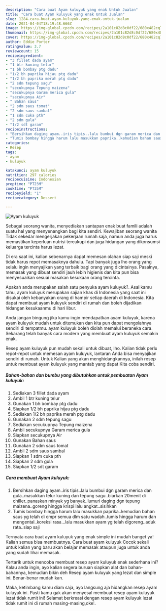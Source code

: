```yaml
---
description: "Cara buat Ayam kuluyuk yang enak Untuk Jualan"
title: "Cara buat Ayam kuluyuk yang enak Untuk Jualan"
slug: 1284-cara-buat-ayam-kuluyuk-yang-enak-untuk-jualan
date: 2021-04-04T18:19:48.666Z
image: https://img-global.cpcdn.com/recipes/2a101c82d8c0df22/680x482cq70/ayam-kuluyuk-foto-resep-utama.jpg
thumbnail: https://img-global.cpcdn.com/recipes/2a101c82d8c0df22/680x482cq70/ayam-kuluyuk-foto-resep-utama.jpg
cover: https://img-global.cpcdn.com/recipes/2a101c82d8c0df22/680x482cq70/ayam-kuluyuk-foto-resep-utama.jpg
author: Eddie Porter
ratingvalue: 3.7
reviewcount: 15
recipeingredient:
- "3 fillet dada ayam"
- "1 btr kuning telur"
- "1 bh bombay ptg dadu"
- "1/2 bh paprika hijau ptg dadu"
- "1/2 bh paprika merah ptg dadu"
- "2 sdm tepung sagu"
- "secukupnya Tepung maizena"
- "secukupnya Garam merica gula"
- "secukupnya Air"
- " Bahan saus"
- "2 sdm saus tomat"
- "2 sdm saus sambal"
- "1 sdm cuka pth"
- "2 sdm gula"
- "1/2 sdt garam"
recipeinstructions:
- "Bersihkan daging ayam..iris tipis..lalu bumbui dgn garam merica dan gula..masukkan telur kuning dan tepung sagu..biarkan 20menit di chiller..panaskan minyak yg banyak..lumuri daging dgn tepung maizena..goreng hingga krispi lalu angkat..sisihkan"
- "Tumis bombay hingga harum lalu masukkan paprika..kemudian bahan saus yg telah di cmpr semua dlm satu wadah..tumis hingga harum dan mengental..koreksi rasa...lalu masukkan ayam yg telah digoreng..aduk rata..siap saji"
categories:
- Resep
tags:
- ayam
- kuluyuk

katakunci: ayam kuluyuk 
nutrition: 297 calories
recipecuisine: Indonesian
preptime: "PT23M"
cooktime: "PT35M"
recipeyield: "1"
recipecategory: Dessert

---
```



![Ayam kuluyuk](https://img-global.cpcdn.com/recipes/2a101c82d8c0df22/680x482cq70/ayam-kuluyuk-foto-resep-utama.jpg)

Sebagai seorang wanita, menyediakan santapan enak buat famili adalah suatu hal yang menyenangkan bagi kita sendiri. Kewajiban seorang  wanita Tidak sekedar mengerjakan pekerjaan rumah saja, namun anda juga harus memastikan keperluan nutrisi tercukupi dan juga hidangan yang dikonsumsi keluarga tercinta harus lezat.

Di era  saat ini, kalian sebenarnya dapat memesan olahan siap saji meski tidak harus repot memasaknya dahulu. Tapi banyak juga lho orang yang selalu ingin menyajikan yang terbaik bagi orang yang dicintainya. Pasalnya, memasak yang dibuat sendiri jauh lebih higienis dan kita pun bisa menyesuaikan sesuai masakan kesukaan orang tercinta. 



Apakah anda merupakan salah satu penyuka ayam kuluyuk?. Asal kamu tahu, ayam kuluyuk merupakan sajian khas di Indonesia yang saat ini disukai oleh kebanyakan orang di hampir setiap daerah di Indonesia. Kita dapat membuat ayam kuluyuk sendiri di rumah dan boleh dijadikan hidangan kesukaanmu di hari libur.

Anda jangan bingung jika kamu ingin mendapatkan ayam kuluyuk, karena ayam kuluyuk mudah untuk ditemukan dan kita pun dapat mengolahnya sendiri di tempatmu. ayam kuluyuk boleh diolah memalui beraneka cara. Sekarang telah banyak cara modern yang membuat ayam kuluyuk semakin enak.

Resep ayam kuluyuk pun mudah sekali untuk dibuat, lho. Kalian tidak perlu repot-repot untuk memesan ayam kuluyuk, lantaran Anda bisa menyajikan sendiri di rumah. Untuk Kalian yang akan menghidangkannya, inilah resep untuk membuat ayam kuluyuk yang mantab yang dapat Kita coba sendiri.

<!--inarticleads1-->

##### Bahan-bahan dan bumbu yang dibutuhkan untuk pembuatan Ayam kuluyuk:

1. Sediakan 3 fillet dada ayam
1. Ambil 1 btr kuning telur
1. Gunakan 1 bh bombay ptg dadu
1. Siapkan 1/2 bh paprika hijau ptg dadu
1. Sediakan 1/2 bh paprika merah ptg dadu
1. Gunakan 2 sdm tepung sagu
1. Sediakan secukupnya Tepung maizena
1. Ambil secukupnya Garam merica gula
1. Siapkan secukupnya Air
1. Gunakan  Bahan saus
1. Gunakan 2 sdm saus tomat
1. Ambil 2 sdm saus sambal
1. Siapkan 1 sdm cuka pth
1. Siapkan 2 sdm gula
1. Siapkan 1/2 sdt garam




<!--inarticleads2-->

##### Cara membuat Ayam kuluyuk:

1. Bersihkan daging ayam..iris tipis..lalu bumbui dgn garam merica dan gula..masukkan telur kuning dan tepung sagu..biarkan 20menit di chiller..panaskan minyak yg banyak..lumuri daging dgn tepung maizena..goreng hingga krispi lalu angkat..sisihkan
1. Tumis bombay hingga harum lalu masukkan paprika..kemudian bahan saus yg telah di cmpr semua dlm satu wadah..tumis hingga harum dan mengental..koreksi rasa...lalu masukkan ayam yg telah digoreng..aduk rata..siap saji




Ternyata cara buat ayam kuluyuk yang enak simple ini mudah banget ya! Kalian semua bisa membuatnya. Cara buat ayam kuluyuk Cocok sekali untuk kalian yang baru akan belajar memasak ataupun juga untuk anda yang sudah lihai memasak.

Tertarik untuk mencoba membuat resep ayam kuluyuk enak sederhana ini? Kalau anda ingin, ayo kalian segera buruan siapkan alat dan bahan-bahannya, kemudian bikin deh Resep ayam kuluyuk yang lezat dan simple ini. Benar-benar mudah kan. 

Maka, ketimbang kamu diam saja, ayo langsung aja hidangkan resep ayam kuluyuk ini. Pasti kamu gak akan menyesal membuat resep ayam kuluyuk lezat tidak rumit ini! Selamat berkreasi dengan resep ayam kuluyuk lezat tidak rumit ini di rumah masing-masing,oke!.

